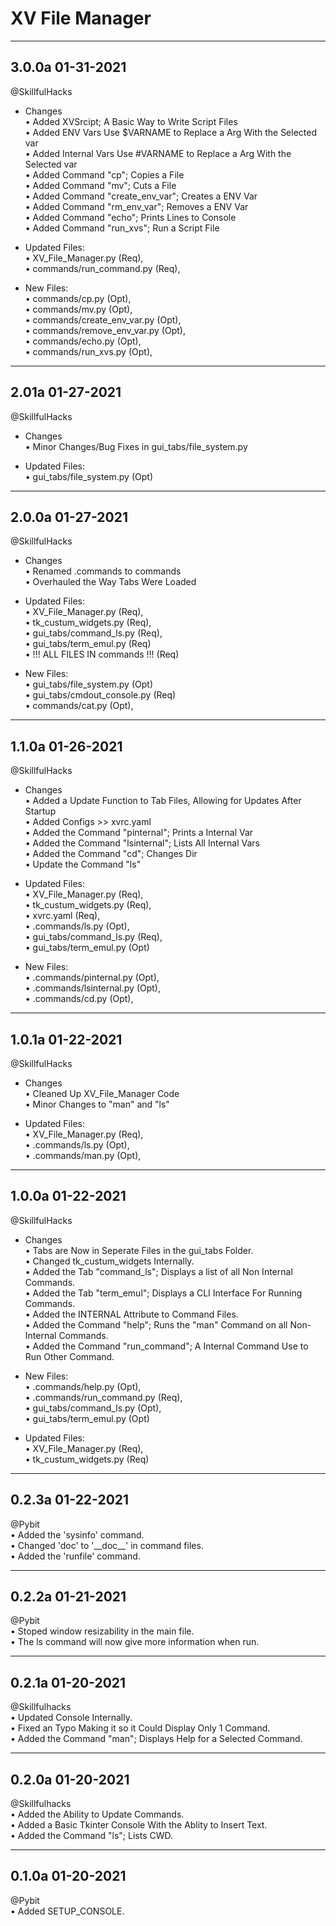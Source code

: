 XV File Manager
====
---
3.0.0a 01-31-2021   
-----------------  
@SkillfulHacks 
* Changes  
• Added XVSrcipt; A Basic Way to Write Script Files  
• Added ENV Vars Use $VARNAME to Replace a Arg With the Selected var  
• Added Internal Vars Use #VARNAME to Replace a Arg With the Selected var  
• Added Command "cp"; Copies a File  
• Added Command "mv"; Cuts a File  
• Added Command "create_env_var"; Creates a ENV Var  
• Added Command "rm_env_var"; Removes a ENV Var  
• Added Command "echo"; Prints Lines to Console  
• Added Command "run_xvs"; Run a Script File  

* Updated Files:  
• XV_File_Manager.py (Req),  
• commands/run_command.py (Req),  

* New Files:  
• commands/cp.py (Opt),  
• commands/mv.py (Opt),  
• commands/create_env_var.py (Opt),  
• commands/remove_env_var.py (Opt),  
• commands/echo.py (Opt),  
• commands/run_xvs.py (Opt),  

---
2.01a 01-27-2021   
---  
@SkillfulHacks 
* Changes  
• Minor Changes/Bug Fixes in gui_tabs/file_system.py

* Updated Files:  
• gui_tabs/file_system.py (Opt)  

---
2.0.0a 01-27-2021   
---  
@SkillfulHacks 
* Changes  
• Renamed .commands to commands  
• Overhauled the Way Tabs Were Loaded  

* Updated Files:  
• XV_File_Manager.py (Req),  
• tk_custum_widgets.py (Req),  
• gui_tabs/command_ls.py (Req),  
• gui_tabs/term_emul.py (Req)  
• !!! ALL FILES IN commands !!! (Req)  

* New Files:  
• gui_tabs/file_system.py (Opt)  
• gui_tabs/cmdout_console.py (Req)  
• commands/cat.py (Opt),  

---
1.1.0a 01-26-2021   
---  
@SkillfulHacks 
* Changes  
• Added a Update Function to Tab Files, Allowing for Updates After Startup  
• Added Configs >> xvrc.yaml  
• Added the Command "pinternal"; Prints a Internal Var  
• Added the Command "lsinternal"; Lists All Internal Vars  
• Added the Command "cd"; Changes Dir  
• Update the Command "ls"  

* Updated Files:  
• XV_File_Manager.py (Req),  
• tk_custum_widgets.py (Req),  
• xvrc.yaml (Req),  
• .commands/ls.py (Opt),  
• gui_tabs/command_ls.py (Req),  
• gui_tabs/term_emul.py (Opt)  

* New Files:  
• .commands/pinternal.py (Opt),  
• .commands/lsinternal.py (Opt),  
• .commands/cd.py (Opt),  

---
1.0.1a 01-22-2021   
---  
@SkillfulHacks 
* Changes  
• Cleaned Up XV_File_Manager Code  
• Minor Changes to "man" and "ls"

* Updated Files:  
• XV_File_Manager.py (Req),  
• .commands/ls.py (Opt),  
• .commands/man.py (Opt),  

---
1.0.0a 01-22-2021   
---  
@SkillfulHacks 
* Changes  
• Tabs are Now in Seperate Files in the gui_tabs Folder.  
• Changed tk_custum_widgets Internally.  
• Added the Tab "command_ls"; Displays a list of all Non Internal Commands.  
• Added the Tab "term_emul"; Displays a CLI Interface For Running Commands.  
• Added the INTERNAL Attribute to Command Files.  
• Added the Command "help"; Runs the "man" Command on all Non-Internal Commands.  
• Added the Command "run_command"; A Internal Command Use to Run Other Command.  

* New Files:  
• .commands/help.py (Opt),  
• .commands/run_command.py (Req),  
• gui_tabs/command_ls.py (Opt),  
• gui_tabs/term_emul.py (Opt)  

* Updated Files:  
• XV_File_Manager.py (Req),  
• tk_custum_widgets.py (Req)  

---
0.2.3a 01-22-2021  
---  
@Pybit   
• Added the 'sysinfo' command.  
• Changed 'doc' to '\_\_doc\_\_' in command files.  
• Added the 'runfile' command.  

---
0.2.2a 01-21-2021   
---  
@Pybit   
• Stoped window resizability in the main file.   
• The ls command will now give more information when run.  

---
0.2.1a 01-20-2021  
---  
@Skillfulhacks  
• Updated Console Internally.  
• Fixed an Typo Making it so it Could Display Only 1 Command.  
• Added the Command "man"; Displays Help for a Selected Command.  

---
0.2.0a 01-20-2021  
---  
@Skillfulhacks  
• Added the Ability to Update Commands.  
• Added a Basic Tkinter Console With the Ablity to Insert Text.  
• Added the Command "ls"; Lists CWD.  

---
0.1.0a 01-20-2021  
---  
@Pybit  
• Added SETUP_CONSOLE. 


  

